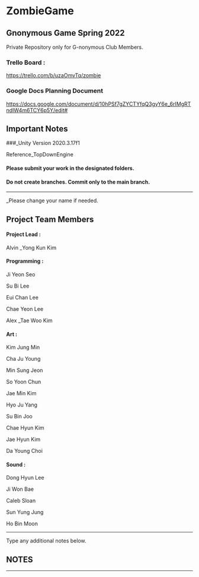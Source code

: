 # ZombieGame
## Gnonymous Game Spring 2022
  
Private Repository only for G-nonymous Club Members.

### Trello Board : 
https://trello.com/b/uzaOmvTq/zombie

### Google Docs Planning Document
https://docs.google.com/document/d/10hPSf7gZYCTYfqQ3gyY6e_6rIMgRTndIW4m6TCY6p5Y/edit#

## Important Notes

###_Unity Version 2020.3.17f1

Reference_TopDownEngine



#### Please submit your work in the designated folders.

#### Do not create branches. Commit only to the main branch.


--------------------------
  
_Please change your name if needed.

## Project Team Members

#### Project Lead : 

Alvin _Yong Kun Kim

#### Programming : 

Ji Yeon Seo

Su Bi Lee

Eui Chan Lee

Chae Yeon Lee

Alex _Tae Woo Kim



#### Art : 

Kim Jung Min

Cha Ju Young

Min Sung Jeon

So Yoon Chun

Jae Min Kim

Hyo Ju Yang

Su Bin Joo

Chae Hyun Kim

Jae Hyun Kim

Da Young Choi



#### Sound :

Dong Hyun Lee

Ji Won Bae

Caleb Sloan

Sun Yung Jung

Ho Bin Moon

--------------------------
Type any additional notes below.

## NOTES


--------------------------
